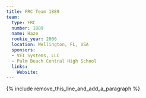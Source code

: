 ```yaml
---
title: FRC Team 1889
team:
  type: FRC
  number: 1889
  name: Haze
  rookie_year: 2006
  location: Wellington, FL, USA
  sponsors:
  - VEI Systems, LLC
  - Palm Beach Central High School
  links:
    Website:
---
```


{% include remove_this_line_and_add_a_paragraph %}